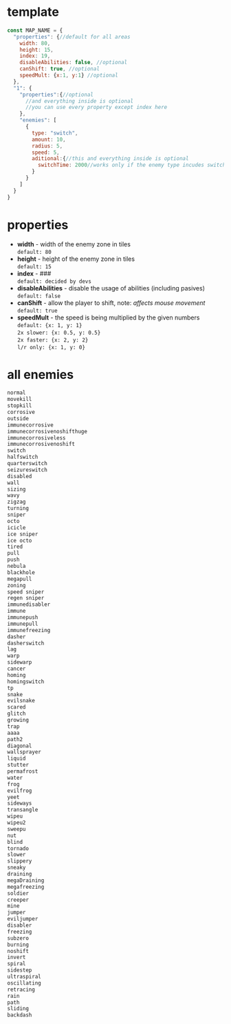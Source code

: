 # template

```js
const MAP_NAME = {
  "properties": {//default for all areas
    width: 80,
    height: 15,
    index: 19,
    disableAbilities: false, //optional
    canShift: true, //optional
    speedMult: {x:1, y:1} //optional
  },
  "1": {
    "properties":{//optional 
      //and everything inside is optional
      //you can use every property except index here
    },
    "enemies": [
      {
        type: "switch",
        amount: 10,
        radius: 5,
        speed: 5,
        aditional:{//this and everything inside is optional
          switchTime: 2000//works only if the enemy type incudes switch
        }
      }
    ]
  }
}
```
# properties
* **width** - width of the enemy zone in tiles  
  `default: 80`
* **height** - height of the enemy zone in tiles  
  `default: 15`
* **index** - ###  
  `default: decided by devs`
* **disableAbilities** - disable the usage of abilities (including pasives)  
  `default: false`
* **canShift** - allow the player to shift, note: *affects mouse movement*  
  `default: true`
* **speedMult** - the speed is being multiplied by the given numbers  
  `default: {x: 1, y: 1}`  
  `2x slower: {x: 0.5, y: 0.5}`  
  `2x faster: {x: 2, y: 2}`  
  `l/r only: {x: 1, y: 0}`  

# all enemies

```css
normal  
movekill  
stopkill  
corrosive  
outside  
immunecorrosive  
immunecorrosivenoshifthuge  
immunecorrosiveless  
immunecorrosivenoshift  
switch  
halfswitch  
quarterswitch  
seizureswitch  
disabled  
wall  
sizing  
wavy  
zigzag  
turning  
sniper  
octo  
icicle  
ice sniper  
ice octo  
tired  
pull  
push  
nebula  
blackhole  
megapull  
zoning  
speed sniper  
regen sniper  
immunedisabler  
immune  
immunepush  
immunepull  
immunefreezing  
dasher  
dasherswitch  
lag  
warp  
sidewarp  
cancer  
homing  
homingswitch  
tp  
snake  
evilsnake  
scared  
glitch  
growing  
trap  
aaaa  
path2  
diagonal  
wallsprayer  
liquid  
stutter  
permafrost  
water  
frog  
evilfrog  
yeet  
sideways  
transangle  
wipeu  
wipeu2  
sweepu  
nut  
blind  
tornado  
slower  
slippery  
sneaky  
draining  
megaDraining  
megafreezing  
soldier  
creeper  
mine  
jumper  
eviljumper  
disabler  
freezing  
subzero  
burning  
noshift  
invert  
spiral  
sidestep  
ultraspiral  
oscillating  
retracing  
rain  
path  
sliding  
backdash
```
